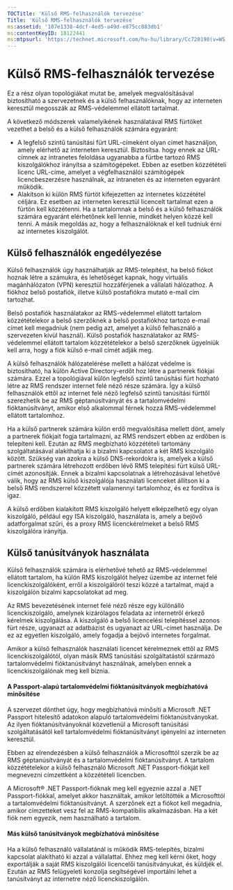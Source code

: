 ```yaml
---
TOCTitle: 'Külső RMS-felhasználók tervezése'
Title: 'Külső RMS-felhasználók tervezése'
ms:assetid: '107e1338-4dcf-4ed5-a49d-e875cc883db1'
ms:contentKeyID: 18122441
ms:mtpsurl: 'https://technet.microsoft.com/hu-hu/library/Cc720190(v=WS.10)'
---
```


Külső RMS-felhasználók tervezése
================================

Ez a rész olyan topológiákat mutat be, amelyek megvalósításával biztosítható a szervezetnek és a külső felhasználóknak, hogy az interneten keresztül megosszák az RMS-védelemmel ellátott tartalmat.

A következő módszerek valamelyikének használatával RMS fürtöket vezethet a belső és a külső felhasználók számára egyaránt:

-   A legfelső szintű tanúsítási fürt URL-címeként olyan címet használjon, amely elérhető az interneten keresztül. Biztosítsa. hogy ennek az URL-címnek az intranetes feloldása ugyanabba a fürtbe tartozó RMS kiszolgálókhoz irányítsa a számítógépeket. Ebben az esetben közzétételi licenc URL-címe, amelyet a végfelhasználói számítógépek licencbeszerzésre használnak, az intraneten és az interneten egyaránt működik.
-   Alakítson ki külön RMS fürtöt kifejezetten az internetes közzététel céljára. Ez esetben az interneten keresztül licencelt tartalmat ezen a fürtön kell közzétenni. Ha a tartalomnak a belső és a külső felhasználók számára egyaránt elérhetőnek kell lennie, mindkét helyen közzé kell tenni. A másik megoldás az, hogy a felhasználóknak el kell tudniuk érni az internetes kiszolgálót.

Külső felhasználók engedélyezése
--------------------------------

Külső felhasználók úgy használhatják az RMS-telepítést, ha belső fiókot hoznak létre a számukra, és lehetőséget kapnak, hogy virtuális magánhálózaton (VPN) keresztül hozzáférjenek a vállalati hálózathoz. A fiókhoz belső postafiók, illetve külső postafiókra mutató e-mail cím tartozhat.

Belső postafiók használatakor az RMS-védelemmel ellátott tartalom közzétételekor a belső szerzőknek a belső postafiókhoz tartozó e-mail címet kell megadniuk (nem pedig azt, amelyet a külső felhasználó a szervezeten kívül használ). Külső postafiók használatakor az RMS-védelemmel ellátott tartalom közzétételekor a belső szerzőknek ügyelniük kell arra, hogy a fiók külső e-mail címét adják meg.

A külső felhasználók hálózatelérése mellett a hálózat védelme is biztosítható, ha külön Active Directory-erdőt hoz létre a partnerek fiókjai számára. Ezzel a topológiával külön legfelső szintű tanúsítási fürt hozható létre az RMS rendszer internet felé néző része számára. Így a külső felhasználók ettől az internet felé néző legfelső szintű tanúsítási fürttől szerezhetik be az RMS géptanúsítványát és a tartalomvédelmi fióktanúsítványt, amikor első alkalommal férnek hozzá RMS-védelemmel ellátott tartalomhoz.

Ha a külső partnerek számára külön erdő megvalósítása mellett dönt, amely a partnerek fiókjait fogja tartalmazni, az RMS rendszert ebben az erdőben is telepíteni kell. Ezután az RMS megbízható közzétételi tartomány szolgáltatásával alakíthatja ki a bizalmi kapcsolatot a két RMS kiszolgáló között. Szükség van azokra a külső DNS-rekordokra is, amelyek a külső partnerek számára létrehozott erdőben lévő RMS telepítési fürt külső URL-címét azonosítják. Ennek a bizalmi kapcsolatnak a létrehozásával lehetővé válik, hogy az RMS külső kiszolgálója használati licenceket állítson ki a belső RMS rendszerrel közzétett valamennyi tartalomhoz, és ez fordítva is igaz.

A külső erdőben kialakított RMS kiszolgáló helyett elképzelhető egy olyan kiszolgáló, például egy ISA kiszolgáló, használata is, amely a bejövő adatforgalmat szűri, és a proxy RMS licenckérelmeket a belső RMS kiszolgálóra irányítja.

Külső tanúsítványok használata
------------------------------

Külső felhasználók számára is elérhetővé tehető az RMS-védelemmel ellátott tartalom, ha külön RMS kiszolgálót helyez üzembe az internet felé licenckiszolgálóként, erről a kiszolgálóról teszi közzé a tartalmat, majd a kiszolgálón bizalmi kapcsolatokat ad meg.

Az RMS bevezetésének internet felé néző része egy különálló licenckiszolgáló, amelynek kizárólagos feladata az internetről érkező kérelmek kiszolgálása. A kiszolgáló a belső licencelési telepítéssel azonos fürt része, ugyanazt az adatbázist és ugyanazt az URL-címet használja. De ez az egyetlen kiszolgáló, amely fogadja a bejövő internetes forgalmat.

Amikor a külső felhasználók használati licencet kérelmeznek ettől az RMS licenckiszolgálótól, olyan másik RMS tanúsítási szolgáltatástól származó tartalomvédelmi fióktanúsítványt használnak, amelyben ennek a licenckiszolgálónak meg kell bíznia.

#### A Passport-alapú tartalomvédelmi fióktanúsítványok megbízhatóvá minősítése

A szervezet dönthet úgy, hogy megbízhatóvá minősíti a Microsoft .NET Passport hitelesítő adatokon alapuló tartalomvédelmi fióktanúsítványokat. Az ilyen fióktanúsítványoknál közvetlenül a Microsoft tanúsítási szolgáltatásától kell tartalomvédelmi fióktanúsítványt igényelni az interneten keresztül.

Ebben az elrendezésben a külső felhasználók a Microsofttól szerzik be az RMS géptanúsítványát és a tartalomvédelmi fióktanúsítványt. A tartalom közzétételekor a külső felhasználó Microsoft .NET Passport-fiókját kell megnevezni címzettként a közzétételi licencben.

A Microsoft® .NET Passport-fióknak meg kell egyeznie azzal a .NET Passport-fiókkal, amelyet akkor használtak, amikor letöltötték a Microsofttól a tartalomvédelmi fióktanúsítványt. A szerzőnek ezt a fiókot kell megadnia, amikor címzetteket vesz fel az RMS-kompatibilis alkalmazásban. Ha a két fiók nem egyezik, nem használható a tartalom.

#### Más külső tanúsítványok megbízhatóvá minősítése

Ha a külső felhasználó vállalatánál is működik RMS-telepítés, bizalmi kapcsolat alakítható ki azzal a vállalattal. Ehhez meg kell kérni őket, hogy exportálják a saját RMS kiszolgálói licencelői tanúsítványukat, és küldjék el. Ezután az RMS felügyeleti konzolja segítségével importálni lehet a tanúsítványt az internetre néző licenckiszolgálón.
